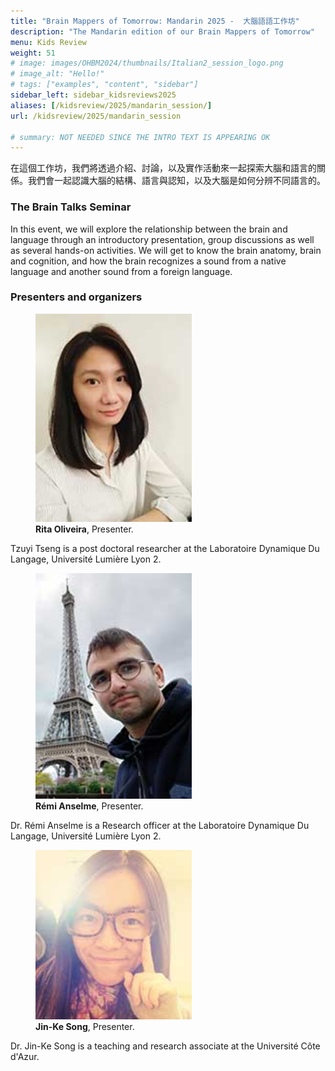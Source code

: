 ```yaml
---
title: "Brain Mappers of Tomorrow: Mandarin 2025 -  大腦語語工作坊"
description: "The Mandarin edition of our Brain Mappers of Tomorrow"
menu: Kids Review
weight: 51
# image: images/OHBM2024/thumbnails/Italian2_session_logo.png
# image_alt: "Hello!"
# tags: ["examples", "content", "sidebar"]
sidebar_left: sidebar_kidsreviews2025
aliases: [/kidsreview/2025/mandarin_session/]
url: /kidsreview/2025/mandarin_session

# summary: NOT NEEDED SINCE THE INTRO TEXT IS APPEARING OK
---
```


<!-- ## 大腦語語工作坊 -->

在這個工作坊，我們將透過介紹、討論，以及實作活動來一起探索大腦和語言的關係。我們會一起認識大腦的結構、語言與認知，以及大腦是如何分辨不同語言的。 

### The Brain Talks Seminar 

In this event, we will explore the relationship between the brain and language through an introductory presentation, group discussions as well as 
several hands-on activities. We will get to know the brain anatomy, brain and cognition, and how the brain recognizes a sound from a 
native language and another sound from a foreign language.

<!-- **[Registration is closed](https://docs.google.com/forms/d/e/1FAIpQLScSGwVp4u_BmJPfdx6EiwFffblTmG53RnQpQwb4B3_sg4XZYA/viewform?usp=sf_link)** -->

### Presenters and organizers

<div class="content-gallery">
  <figure>
    <img src="/kidsreview/2025/Mandarin/TSENG.jpg" alt="Tzuyi Tseng" width="250">
    <figcaption><b>Rita Oliveira</b>, Presenter.</figcaption>
  </figure>
</div>

Tzuyi Tseng is a post doctoral researcher at the Laboratoire Dynamique Du Langage,  Université Lumière Lyon 2.

<div class="content-gallery">
  <figure>
    <img src="ANSELME.jpg" alt="Rémi Anselme" width="250">
    <figcaption><b>Rémi Anselme</b>, Presenter.</figcaption>
  </figure>
</div>

Dr. Rémi Anselme is a Research officer at the Laboratoire Dynamique Du Langage,  Université Lumière Lyon 2.

<div class="content-gallery">
  <figure>
    <img src="SONG.jpg" alt="Jin-Ke Song" width="250">
    <figcaption><b>Jin-Ke Song</b>, Presenter.</figcaption>
  </figure>
</div>

Dr. Jin-Ke Song is a teaching and research associate at the Université Côte d'Azur.
